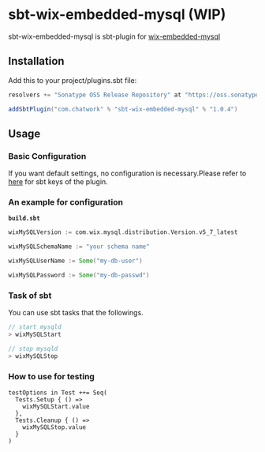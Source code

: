 # sbt-wix-embedded-mysql (WIP)

sbt-wix-embedded-mysql is sbt-plugin for [wix-embedded-mysql](https://github.com/wix/wix-embedded-mysql)

## Installation

Add this to your project/plugins.sbt file:

```scala
resolvers += "Sonatype OSS Release Repository" at "https://oss.sonatype.org/content/repositories/releases/"

addSbtPlugin("com.chatwork" % "sbt-wix-embedded-mysql" % "1.0.4")
```

## Usage

### Basic Configuration

If you want default settings, no configuration is necessary.Please refer to [here](src/main/scala/com/chatwork/sbt/wix/embedded/mysql/WixMySQLPlugin.scala) for sbt keys of the plugin.

### An example for configuration

**`build.sbt`**

```scala
wixMySQLVersion := com.wix.mysql.distribution.Version.v5_7_latest

wixMySQLSchemaName := "your schema name"

wixMySQLUserName := Some("my-db-user")

wixMySQLPassword := Some("my-db-passwd")
```

### Task of sbt

You can use sbt tasks that the followings.

```scala
// start mysqld
> wixMySQLStart

// stop mysqld
> wixMySQLStop
```


### How to use for testing

```
testOptions in Test ++= Seq(
  Tests.Setup { () =>
    wixMySQLStart.value
  },
  Tests.Cleanup { () =>
    wixMySQLStop.value
  }
)
```
